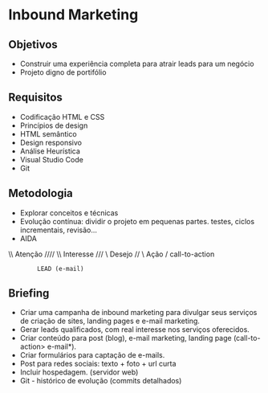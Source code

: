 # Inbound Marketing

## Objetivos
- Construir uma experiência completa para atrair leads para um negócio
- Projeto digno de portifólio

## Requisitos
- Codificação HTML e CSS
- Princípios de design
- HTML semântico
- Design responsivo
- Análise Heurística
- Visual Studio Code
- Git

## Metodologia
- Explorar conceitos e técnicas
- Evolução contínua: dividir o projeto em pequenas partes. testes, ciclos incrementais, revisão...
- AIDA

\\\\     Atenção     ////
  \\\   Interesse   ///
    \\   Desejo    //
      \   Ação    /         call-to-action

            LEAD (e-mail)

## Briefing
- Criar uma campanha de inbound marketing para divulgar seus serviços de criação de sites, landing pages e e-mail marketing.
- Gerar leads qualificados, com real interesse nos serviços oferecidos.
- Criar conteúdo para post (blog), e-mail marketing, landing page (call-to-action> e-mail*).
- Criar formulários para captação de e-mails.
- Post para redes sociais: texto + foto + url curta
- Incluir hospedagem. (servidor web)
- Git - histórico de evolução (commits detalhados)